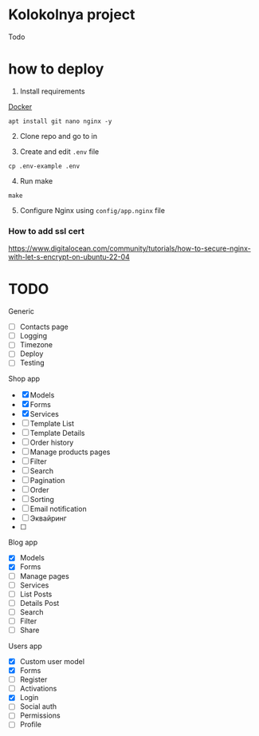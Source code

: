 # Kolokolnya project

Todo

# how to deploy

1. Install requirements

[Docker](https://www.digitalocean.com/community/tutorials/how-to-install-and-use-docker-on-ubuntu-22-04)

```shell
apt install git nano nginx -y
```

2. Clone repo and go to in

3. Create and edit `.env` file
```shell
cp .env-example .env
```

4. Run make
```shell
make
```
5. Configure Nginx using `config/app.nginx` file

### How to add ssl cert

https://www.digitalocean.com/community/tutorials/how-to-secure-nginx-with-let-s-encrypt-on-ubuntu-22-04

# TODO

Generic
- [ ] Contacts page
- [ ] Logging
- [ ] Timezone
- [ ] Deploy
- [ ] Testing

Shop app
- [x] Models
- [x] Forms
- [x] Services 
- [ ] Template List
- [ ] Template Details
- [ ] Order history
- [ ] Manage products pages
- [ ] Filter
- [ ] Search
- [ ] Pagination
- [ ] Order
- [ ] Sorting
- [ ] Email notification
- [ ] Эквайринг
- [ ] 

Blog app
- [x] Models
- [x] Forms
- [ ] Manage pages 
- [ ] Services
- [ ] List Posts
- [ ] Details Post
- [ ] Search
- [ ] Filter
- [ ] Share

Users app
- [x] Custom user model
- [x] Forms
- [ ] Register
- [ ] Activations
- [x] Login
- [ ] Social auth
- [ ] Permissions
- [ ] Profile 
